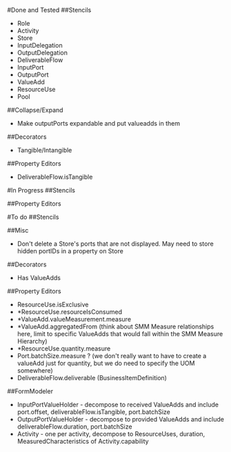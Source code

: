 #Done and Tested
##Stencils
 - Role
 - Activity
 - Store
 - InputDelegation
 - OutputDelegation
 - DeliverableFlow
 - InputPort
 - OutputPort
 - ValueAdd
 - ResourceUse
 - Pool

##Collapse/Expand
 - Make outputPorts expandable and put valueadds in them

##Decorators
 - Tangible/Intangible
 
##Property Editors
 - DeliverableFlow.isTangible 

#In Progress
##Stencils

##Property Editors

#To do
##Stencils

##Misc
 - Don't delete a Store's ports that are not displayed. May need to store hidden portIDs in a property on Store 
 
##Decorators
 - Has ValueAdds

 
##Property Editors
 - ResourceUse.isExclusive
 - *ResourceUse.resourceIsConsumed
 - *ValueAdd.valueMeasurement.measure
 - *ValueAdd.aggregatedFrom (think about SMM Measure relationships here, limit to specific ValueAdds that would fall within the SMM Measure Hierarchy)
 - *ResourceUse.quantity.measure
 - Port.batchSize.measure ? (we don't really want to have to create a valueAdd just for quantity, but we do need to specify the UOM somewhere)
 - DeliverableFlow.deliverable (BusinessItemDefinition)

##FormModeler
 - InputPortValueHolder - decompose to received ValueAdds and include port.offset, deliverableFlow.isTangible, port.batchSize
 - OutputPortValueHolder - decompose to provided ValueAdds and include deliverableFlow.duration, port.batchSize
 - Activity - one per activity, decompose to ResourceUses, duration, MeasuredCharacteristics of Activity.capability

